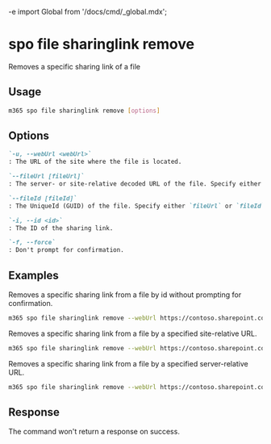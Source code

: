 -e <!-- DISCLAIMER: All secrets, passwords, and sensitive values in this document are examples only and not real credentials. -->
import Global from '/docs/cmd/_global.mdx';

# spo file sharinglink remove

Removes a specific sharing link of a file

## Usage

```sh
m365 spo file sharinglink remove [options]
```

## Options

```md definition-list
`-u, --webUrl <webUrl>`
: The URL of the site where the file is located.

`--fileUrl [fileUrl]`
: The server- or site-relative decoded URL of the file. Specify either `fileUrl` or `fileId` but not both.

`--fileId [fileId]`
: The UniqueId (GUID) of the file. Specify either `fileUrl` or `fileId` but not both.

`-i, --id <id>`
: The ID of the sharing link.

`-f, --force`
: Don't prompt for confirmation.
```

<Global />

## Examples

Removes a specific sharing link from a file by id without prompting for confirmation.

```sh
m365 spo file sharinglink remove --webUrl https://contoso.sharepoint.com/sites/demo --fileId daebb04b-a773-4baa-b1d1-3625418e3234 --id c391b57d-5783-4c53-9236-cefb5c6ef323 --force
```

Removes a specific sharing link from a file by a specified site-relative URL.

```sh
m365 spo file sharinglink remove --webUrl https://contoso.sharepoint.com/sites/demo --fileUrl 'Shared Documents/document.docx' --id c391b57d-5783-4c53-9236-cefb5c6ef323
```

Removes a specific sharing link from a file by a specified server-relative URL.

```sh
m365 spo file sharinglink remove --webUrl https://contoso.sharepoint.com/sites/demo --fileUrl '/sites/demo/Shared Documents/document.docx' --id c391b57d-5783-4c53-9236-cefb5c6ef323
```

## Response

The command won't return a response on success.
